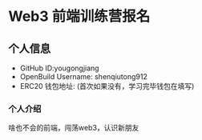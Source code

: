 # Web3 前端训练营报名

## 个人信息

* GitHub ID:yougongjiang
* OpenBuild Username: shenqiutong912
* ERC20 钱包地址: (首次如果没有，学习完毕钱包在填写)

### 个人介绍
啥也不会的前端，闯荡web3，认识新朋友